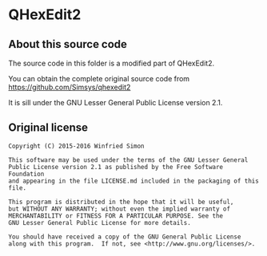 # QHexEdit2

## About this source code

The source code in this folder is a modified part of QHexEdit2.

You can obtain the complete original source code from https://github.com/Simsys/qhexedit2

It is sill under the GNU Lesser General Public License version 2.1.

## Original license
```
Copyright (C) 2015-2016 Winfried Simon

This software may be used under the terms of the GNU Lesser General 
Public License version 2.1 as published by the Free Software Foundation 
and appearing in the file LICENSE.md included in the packaging of this file.

This program is distributed in the hope that it will be useful,
but WITHOUT ANY WARRANTY; without even the implied warranty of
MERCHANTABILITY or FITNESS FOR A PARTICULAR PURPOSE. See the
GNU Lesser General Public License for more details.

You should have received a copy of the GNU General Public License
along with this program.  If not, see <http://www.gnu.org/licenses/>.
```
